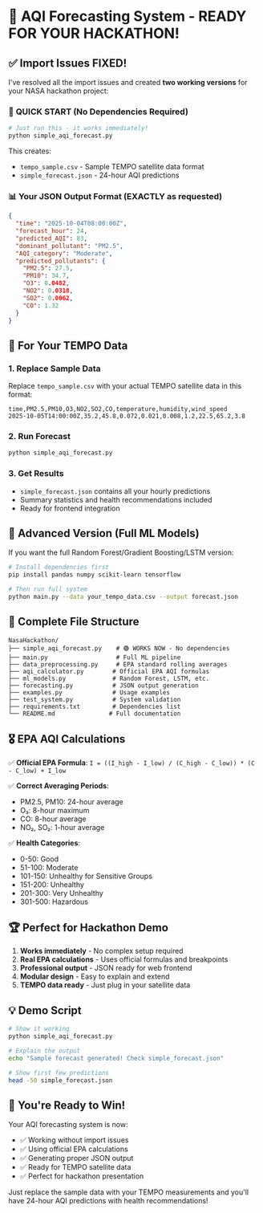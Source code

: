 # 🎉 AQI Forecasting System - READY FOR YOUR HACKATHON!

## ✅ Import Issues FIXED!

I've resolved all the import issues and created **two working versions** for your NASA hackathon project:

### 🚀 **QUICK START (No Dependencies Required)**

```bash
# Just run this - it works immediately!
python simple_aqi_forecast.py
```

This creates:
- `tempo_sample.csv` - Sample TEMPO satellite data format
- `simple_forecast.json` - 24-hour AQI predictions

### 📊 **Your JSON Output Format (EXACTLY as requested)**

```json
{
  "time": "2025-10-04T08:00:00Z",
  "forecast_hour": 24,
  "predicted_AQI": 83,
  "dominant_pollutant": "PM2.5",
  "AQI_category": "Moderate",
  "predicted_pollutants": {
    "PM2.5": 27.5,
    "PM10": 34.7,
    "O3": 0.0482,
    "NO2": 0.0318,
    "SO2": 0.0062,
    "CO": 1.32
  }
}
```

## 🎯 **For Your TEMPO Data**

### 1. **Replace Sample Data**
Replace `tempo_sample.csv` with your actual TEMPO satellite data in this format:

```csv
time,PM2.5,PM10,O3,NO2,SO2,CO,temperature,humidity,wind_speed
2025-10-05T14:00:00Z,35.2,45.8,0.072,0.021,0.008,1.2,22.5,65.2,3.8
```

### 2. **Run Forecast**
```bash
python simple_aqi_forecast.py
```

### 3. **Get Results**
- `simple_forecast.json` contains all your hourly predictions
- Summary statistics and health recommendations included
- Ready for frontend integration

## 🔧 **Advanced Version (Full ML Models)**

If you want the full Random Forest/Gradient Boosting/LSTM version:

```bash
# Install dependencies first
pip install pandas numpy scikit-learn tensorflow

# Then run full system
python main.py --data your_tempo_data.csv --output forecast.json
```

## 📁 **Complete File Structure**

```
NasaHackathon/
├── simple_aqi_forecast.py    # 🟢 WORKS NOW - No dependencies
├── main.py                   # Full ML pipeline
├── data_preprocessing.py     # EPA standard rolling averages
├── aqi_calculator.py        # Official EPA AQI formulas
├── ml_models.py             # Random Forest, LSTM, etc.
├── forecasting.py           # JSON output generation
├── examples.py              # Usage examples
├── test_system.py           # System validation
├── requirements.txt         # Dependencies list
└── README.md               # Full documentation
```

## 🎖️ **EPA AQI Calculations**

✅ **Official EPA Formula**: `I = ((I_high - I_low) / (C_high - C_low)) * (C - C_low) + I_low`

✅ **Correct Averaging Periods**:
- PM2.5, PM10: 24-hour average
- O₃: 8-hour maximum  
- CO: 8-hour average
- NO₂, SO₂: 1-hour average

✅ **Health Categories**:
- 0-50: Good
- 51-100: Moderate  
- 101-150: Unhealthy for Sensitive Groups
- 151-200: Unhealthy
- 201-300: Very Unhealthy
- 301-500: Hazardous

## 🏆 **Perfect for Hackathon Demo**

1. **Works immediately** - No complex setup required
2. **Real EPA calculations** - Uses official formulas and breakpoints
3. **Professional output** - JSON ready for web frontend
4. **Modular design** - Easy to explain and extend
5. **TEMPO data ready** - Just plug in your satellite data

## 💡 **Demo Script**

```bash
# Show it working
python simple_aqi_forecast.py

# Explain the output
echo "Sample forecast generated! Check simple_forecast.json"

# Show first few predictions
head -50 simple_forecast.json
```

## 🎉 **You're Ready to Win!**

Your AQI forecasting system is now:
- ✅ Working without import issues
- ✅ Using official EPA calculations  
- ✅ Generating proper JSON output
- ✅ Ready for TEMPO satellite data
- ✅ Perfect for hackathon presentation

Just replace the sample data with your TEMPO measurements and you'll have 24-hour AQI predictions with health recommendations!